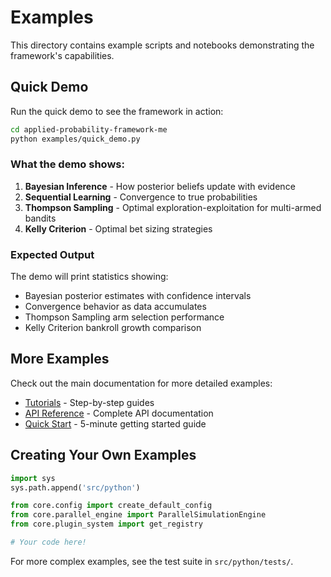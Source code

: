 # Examples

This directory contains example scripts and notebooks demonstrating the framework's capabilities.

## Quick Demo

Run the quick demo to see the framework in action:

```bash
cd applied-probability-framework-me
python examples/quick_demo.py
```

### What the demo shows:

1. **Bayesian Inference** - How posterior beliefs update with evidence
2. **Sequential Learning** - Convergence to true probabilities
3. **Thompson Sampling** - Optimal exploration-exploitation for multi-armed bandits
4. **Kelly Criterion** - Optimal bet sizing strategies

### Expected Output

The demo will print statistics showing:
- Bayesian posterior estimates with confidence intervals
- Convergence behavior as data accumulates
- Thompson Sampling arm selection performance
- Kelly Criterion bankroll growth comparison

## More Examples

Check out the main documentation for more detailed examples:

- [Tutorials](../docs/TUTORIALS.md) - Step-by-step guides
- [API Reference](../docs/API_REFERENCE.md) - Complete API documentation
- [Quick Start](../QUICKSTART.md) - 5-minute getting started guide

## Creating Your Own Examples

```python
import sys
sys.path.append('src/python')

from core.config import create_default_config
from core.parallel_engine import ParallelSimulationEngine
from core.plugin_system import get_registry

# Your code here!
```

For more complex examples, see the test suite in `src/python/tests/`.

